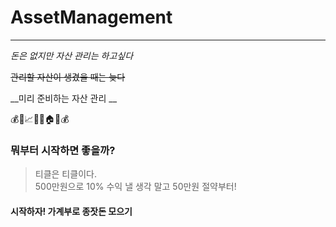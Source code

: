 # AssetManagement
****

*돈은 없지만 자산 관리는 하고싶다*

~~관리할 자산이 생겼을 때는 늦다~~

__미리 준비하는 자산 관리 __

💰📁📈📃🍀🏠🏢💰


### 뭐부터 시작하면 좋을까?
> 티클은 티클이다.  
> 500만원으로 10% 수익 낼 생각 말고 50만원 절약부터!


#### 시작하자! 가계부로 종잣돈 모으기


